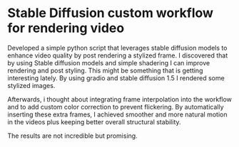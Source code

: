 # Stable Diffusion custom workflow for rendering video


Developed a simple python script that leverages stable diffusion models to enhance video quality by post rendering a stylized frame. I discovered that by using Stable diffusion models and simple shadering I can improve rendering and post styling. This might be something that is getting interesting lately. By using gradio and stable diffusion 1.5 I rendered some stylized images.

Afterwards, i thought about integrating frame interpolation into the workflow and to add custom color correction to prevent flickering. By automatically inserting these extra frames, I achieved smoother and more natural motion in the videos plus keeping better overall structural stability.

The results are not incredible but promising.

